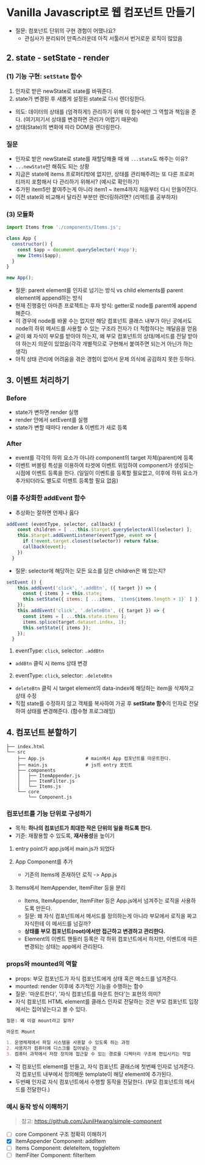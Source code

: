 # Vanilla Javascript로 웹 컴포넌트 만들기

- 질문: 컴포넌트 단위의 구현 경험이 어땠나요?
  - 관심사가 분리되어 만족스러운데 아직 서툴러서 번거로운 로직이 많았음

## 2. state - setState - render

### (1) 기능 구현: `setState` 함수

1. 인자로 받은 newState로 state를 바꿔준다.
2. state가 변경된 후 새롭게 설정된 state로 다시 렌더링한다.

- 의도: 데이터의 상태를 (엄격하게!) 관리하기 위해 이 함수에만 그 역할과 책임을 준다. (여기저기서 상태를 변경하면 관리가 어렵기 때문에)
- 상태(State)의 변화에 따라 DOM을 렌더링한다.

### 질문

- 인자로 받은 newState로 state를 재할당해줄 때 왜 `...state`도 해주는 이유?
- `...newState`만 해줘도 되는 상황
- 지금은 state에 items 프로퍼티밖에 없지만, 상태를 관리해주려는 또 다른 프로퍼티까지 포함해서 다 관리하기 위해서? (예시로 확인하기)
- 추가된 item5만 붙여주는게 아니라 item1 ~ item4까지 처음부터 다시 만들어진다.
- 이전 state와 비교해서 달라진 부분만 렌더링하려면? (리액트를 공부하자)

### (3) 모듈화

```js
import Items from './components/Items.js';

class App {
  constructor() {
    const $app = document.querySelector('#app');
    new Items($app);
  }
}

new App();
```

- 질문: parent element를 인자로 넘기는 방식 vs child elements를 parent element에 append하는 방식
- 현재 진행중인 아마존 프로젝트는 후자 방식: getter로 node를 parent에 append해준다.
- 이 경우에 node를 바꿀 수는 없지만 해당 컴포넌트 클래스 내부가 아닌 곳에서도 node의 하위 메서드를 사용할 수 있는 구조라 전자가 더 적합하다는 깨달음을 얻음
- 굳이 왜 자식이 부모를 받아야 하는지, 왜 부모 컴포넌트의 상태/메서드를 전달 받아야 하는지 의문이 있었음(각각 개별적으로 구현해서 붙여주면 되는거 아닌가 하는 생각)
- 아직 상태 관리에 어려움을 겪은 경험이 없어서 문제 의식에 공감하지 못한 듯하다.

## 3. 이벤트 처리하기

### Before

- state가 변하면 render 실행
- render 안에서 setEvent를 실행
- state가 변할 때마다 render & 이벤트가 새로 등록

### After

- event를 각각의 하위 요소가 아니라 component의 target 자체(parent)에 등록
- 이벤트 버블링 특성을 이용하여 타겟에 이벤트 위임하여 component가 생성되는 시점에 이벤트 등록을 한다. (일일이 이벤트를 등록할 필요없고, 이후에 하위 요소가 추가되더라도 별도로 이벤트 등록할 필요 없음)

### 이를 추상화한 addEvent 함수

- 추상화는 잘하면 언제나 옳다

```js
addEvent (eventType, selector, callback) {
    const children = [ ...this.$target.querySelectorAll(selector) ];
    this.$target.addEventListener(eventType, event => {
      if (!event.target.closest(selector)) return false;
      callback(event);
    })
  }
```

- 질문: selector에 해당하는 모든 요소를 담은 children은 왜 있는지?

```js
setEvent () {
    this.addEvent('click', '.addBtn', ({ target }) => {
      const { items } = this.state;
      this.setState({ items: [ ...items, `item${items.length + 1}` ] });
    });
    this.addEvent('click', '.deleteBtn', ({ target }) => {
      const items = [ ...this.state.items ];
      items.splice(target.dataset.index, 1);
      this.setState({ items });
    });
  }
```

1. eventType: `click`, selector: `.addBtn`

- `addBtn` 클릭 시 items 상태 변경

2. eventType: `click`, selector: `.deleteBtn`

- `deleteBtn` 클릭 시 target element의 data-index에 해당하는 item을 삭제하고 상태 수정
- 직접 state를 수정하지 않고 객체를 복사하여 가공 후 **setState 함수**의 인자로 전달하여 상태를 변경해준다. (함수형 프로그래밍)

## 4. 컴포넌트 분할하기

```
├── index.html
└── src
    ├── App.js               # main에서 App 컴포넌트를 마운트한다.
    ├── main.js              # js의 entry 포인트
    ├── components
    │   ├── ItemAppender.js
    │   ├── ItemFilter.js
    │   └── Items.js
    └── core
        └── Component.js
```

### 컴포넌트를 기능 단위로 구성하기

- 목적: **하나의 컴포넌트가 최대한 작은 단위의 일을 하도록 한다.**
- 기준: 재활용할 수 있도록, **재사용성**을 높이기

1. entry point가 app.js에서 main.js가 되었다
2. App Component를 추가

   - 기존의 Items에 존재하던 로직 -> App.js

3. Items에서 ItemAppender, ItemFilter 등을 분리

   - Items, ItemAppender, ItemFilter 등은 App.js에서 넘겨주는 로직을 사용하도록 만든다.
   - 질문: 왜 자식 컴포넌트에서 메서드를 정의하는게 아니라 부모에서 로직을 짜고 자식한테 이 메서드를 넘길까?
   - **상태를 부모 컴포넌트(root)에서만 접근하고 변경하고 관리한다.**
   - Element의 이벤트 핸들러 등록은 각 하위 컴포넌트에서 하지만, 이벤트에 따른 변경되는 상태는 app에서 관리된다.

### props와 mounted의 역할

- props: 부모 컴포넌트가 자식 컴포넌트에게 상태 혹은 메소드를 넘겨준다.
- mounted: render 이후에 추가적인 기능을 수행하는 함수
- 질문: '마운트한다', '자식 컴포넌트를 마운트 한다'는 표현의 의미?
- 자식 컴포넌트 HTML element를 클래스 인자로 전달하는 것은 부모 컴포넌트 입장에서는 집어넣는다고 볼 수 있다.

```md
질문: 왜 이걸 mount라고 할까?

마운트 Mount

1. 운영체제에서 파일 시스템을 사용할 수 있도록 하는 과정
2. 사용자가 컴퓨터에 디스크를 집어넣는 것
3. 컴퓨터 과학에서 저장 장치에 접근할 수 있는 경로를 디렉터리 구조에 편입시키는 작업
```

- 각 컴포넌트 element를 만들고, 자식 컴포넌트 클래스에 첫번째 인자로 넘겨준다. 각 컴포넌트 내부에서 정의해둔 template이 해당 element에 추가된다.
- 두번째 인자로 자식 컴포넌트에서 수행할 동작을 전달한다. (부모 컴포넌트의 메서드를 전달한다.)

### 예시 동작 방식 이해하기

> 참고: https://github.com/JunilHwang/simple-component

- [ ] core Component 구조 정확히 이해하기
- [x] ItemAppender Component: addItem
- [ ] Items Component: deleteItem, toggleItem
- [ ] ItemFilter Component: filterItem
